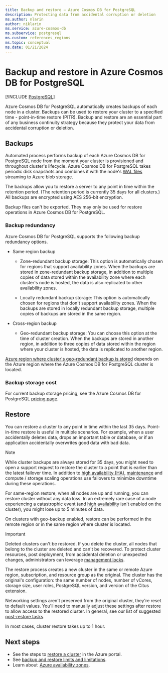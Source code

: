 ```yaml
---
title: Backup and restore – Azure Cosmos DB for PostgreSQL
description: Protecting data from accidental corruption or deletion
ms.author: nlarin
author: niklarin
ms.service: azure-cosmos-db
ms.subservice: postgresql
ms.custom: references_regions
ms.topic: conceptual
ms.date: 01/21/2024
---
```


# Backup and restore in Azure Cosmos DB for PostgreSQL

[!INCLUDE [PostgreSQL](../includes/appliesto-postgresql.md)]

Azure Cosmos DB for PostgreSQL automatically creates
backups of each node in a cluster. Backups can
be used to restore your cluster to a specified time - point-in-time restore (PITR).
Backup and restore are an essential part of any business continuity strategy
because they protect your data from accidental corruption or deletion.

## Backups

Automated process performs backup of each Azure Cosmos DB for PostgreSQL node from the moment your cluster is provisioned and throughout cluster's lifecycle. Azure Cosmos DB for PostgreSQL takes periodic disk snapshots and combines it with the node's [WAL files](https://www.postgresql.org/docs/current/wal-intro.html) streaming to Azure blob storage. 

The backups allow you to restore a
server to any point in time within the retention period. (The retention period
is currently 35 days for all clusters.) All backups are encrypted using
AES 256-bit encryption.

Backup files can't be exported. They may only be used for restore operations
in Azure Cosmos DB for PostgreSQL.

### Backup redundancy

Azure Cosmos DB for PostgreSQL supports the following backup redundancy options.

* Same region backup
    * Zone-redundant backup storage: This option is automatically chosen for regions that support availability zones. When the backups are stored in zone-redundant backup storage, in addition to multiple copies of data stored within the availability zone where each cluster's node is hosted, the data is also replicated to other availability zones.

    * Locally redundant backup storage: This option is automatically chosen for regions that don't support availability zones. When the backups are stored in locally redundant backup storage, multiple copies of backups are stored in the same region.

* Cross-region backup
    * Geo-redundant backup storage: You can choose this option at the time of cluster creation. When the backups are stored in another region, in addition to three copies of data stored within the region where your cluster is hosted, the data is replicated to another region.

[Azure region where cluster's geo-redundant backup is stored](./resources-regions.md#regional-availability-for-azure-cosmos-db-for-postgresql) depends on the Azure region where the Azure Cosmos DB for PostgreSQL cluster is located.

### Backup storage cost

For current backup storage pricing, see the Azure Cosmos DB for PostgreSQL
[pricing page](https://azure.microsoft.com/pricing/details/cosmos-db/).

## Restore

You can restore a cluster to any point in time within
the last 35 days. Point-in-time restore is useful in multiple scenarios. For
example, when a user accidentally deletes data, drops an important table or
database, or if an application accidentally overwrites good data with bad data.

> [!NOTE]
> While cluster backups are always stored for 35 days, you might need to 
> open a support request to restore the cluster to a point that is earlier
> than the latest failover time. In addition to [high availability (HA)](./concepts-high-availability.md), [maintenance](./concepts-maintenance.md) and compute / storage scaling operations use
> failovers to minimize downtime during these operations.  

For same-region restore, when all nodes are up and running, you can restore cluster without any data loss. In an extremely rare case of a node experiencing a catastrophic event (and [high availability](./concepts-high-availability.md) isn't enabled on the cluster), you might lose up to 5 minutes of data.

On clusters with geo-backup enabled, restore can be performed in the remote region or in the same region where cluster is located.

> [!IMPORTANT]
> Deleted clusters can't be restored. If you delete the
> cluster, all nodes that belong to the cluster are deleted and can't
> be recovered. To protect cluster resources, post deployment, from
> accidental deletion or unexpected changes, administrators can leverage
> [management locks](/azure/azure-resource-manager/management/lock-resources).

The restore process creates a new cluster in the same or remote Azure region,
subscription, and resource group as the original. The cluster has the
original's configuration: the same number of nodes, number of vCores, storage
size, user roles, PostgreSQL version, and version of the Citus extension.

Networking settings aren't preserved from the original cluster, they're reset to default values. You'll need to manually adjust these settings after restore to allow access to the restored cluster. In general, see our list of suggested [post-restore tasks](howto-restore-portal.md#post-restore-tasks).

In most cases, cluster restore takes up to 1 hour.

## Next steps

* See the steps to [restore a cluster](howto-restore-portal.md)
  in the Azure portal.
* See [backup and restore limits and limitations](./reference-limits.md#backup-and-restore).
* Learn about  [Azure availability zones](/azure/reliability/availability-zones-overview).
